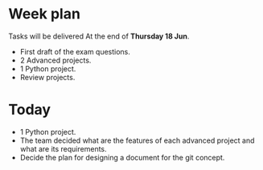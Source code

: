 # Week plan     
Tasks will be delivered At the end of **Thursday 18 Jun**.   
- First draft of the exam questions.   
- 2 Advanced projects.   
- 1 Python project.   
- Review projects.   
  
  
# Today   
- 1 Python project.  
- The team decided what are the features of each advanced project and what are its requirements.  
- Decide the plan for designing a document for the git concept.    
   


